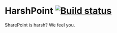 # HarshPoint [![Build status](https://ci.appveyor.com/api/projects/status/4n18kuosdqg2xsmn?svg=true)](https://ci.appveyor.com/project/juliekoubova/harshpoint)

SharePoint is harsh? We feel you.
